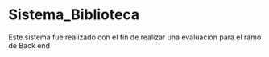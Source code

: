 # Sistema_Biblioteca
Este sistema fue realizado con el fin de realizar una evaluación para el ramo de Back end
